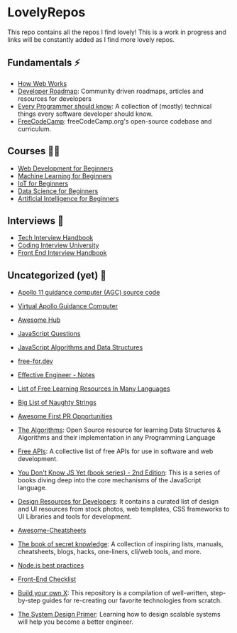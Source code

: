 # LovelyRepos

This repo contains all the repos I find lovely! This is a work in progress and links will be constantly added as I find more lovely repos.

## Fundamentals ⚡
- [How Web Works](https://github.com/vasanthk/how-web-works)
- [Developer Roadmap](https://github.com/kamranahmedse/developer-roadmap): Community driven roadmaps, articles and resources for developers
- [Every Programmer should know](https://github.com/mtdvio/every-programmer-should-know): A collection of (mostly) technical things every software developer should know.
- [FreeCodeCamp](https://github.com/freeCodeCamp/freeCodeCamp): freeCodeCamp.org's open-source codebase and curriculum.
## Courses 👨‍🏫
- [Web Development for Beginners](https://github.com/microsoft/Web-Dev-For-Beginners)
- [Machine Learning for Beginners](https://github.com/microsoft/ML-For-Beginners)
- [IoT for Beginners](https://github.com/microsoft/IoT-For-Beginners)
- [Data Science for Beginners](https://github.com/microsoft/Data-Science-For-Beginners)
- [Artificial Intelligence for Beginners](https://github.com/microsoft/ai-for-beginners)

## Interviews 💼
- [Tech Interview Handbook](https://github.com/yangshun/tech-interview-handbook)
- [Coding Interview University](https://github.com/jwasham/coding-interview-university)
- [Front End Interview Handbook](https://github.com/yangshun/front-end-interview-handbook)

## Uncategorized (yet) 🤔
- [Apollo 11 guidance computer (AGC) source code](https://github.com/chrislgarry/Apollo-11)
- [Virtual Apollo Guidance Computer](https://github.com/virtualagc/virtualagc)
- [Awesome Hub](https://github.com/sindresorhus/awesome)
- [JavaScript Questions](https://github.com/lydiahallie/javascript-questions)
- [JavaScript Algorithms and Data Structures](https://github.com/trekhleb/javascript-algorithms)
- [free-for.dev](https://github.com/ripienaar/free-for-dev)

- [Effective Engineer - Notes](https://gist.github.com/rondy/af1dee1d28c02e9a225ae55da2674a6f)
- [List of Free Learning Resources In Many Languages](https://github.com/EbookFoundation/free-programming-books)
- [Big List of Naughty Strings](https://github.com/SimonCropp/NaughtyStrings)
- [Awesome First PR Opportunities](https://github.com/MunGell/awesome-for-beginners)
- [The Algorithms](https://github.com/TheAlgorithms): Open Source resource for learning Data Structures & Algorithms and their implementation in any Programming Language
- [Free APIs](https://github.com/public-apis/public-apis): A collective list of free APIs for use in software and web development.
- [You Don't Know JS Yet (book series) - 2nd Edition](https://github.com/getify/You-Dont-Know-JS): This is a series of books diving deep into the core mechanisms of the JavaScript language.
- [Design Resources for Developers](https://github.com/bradtraversy/design-resources-for-developers): It contains a curated list of design and UI resources from stock photos, web templates, CSS frameworks to UI Libraries and tools for development. 
- [Awesome-Cheatsheets](https://github.com/LeCoupa/awesome-cheatsheets)
- [The book of secret knowledge](https://github.com/trimstray/the-book-of-secret-knowledge): A collection of inspiring lists, manuals, cheatsheets, blogs, hacks, one-liners, cli/web tools, and more.
- [Node.js best practices](https://github.com/goldbergyoni/nodebestpractices)
- [Front-End Checklist](https://github.com/thedaviddias/Front-End-Checklist)
- [Build your own X](https://github.com/codecrafters-io/build-your-own-x): This repository is a compilation of well-written, step-by-step guides for re-creating our favorite technologies from scratch.

- [The System Design Primer](https://github.com/donnemartin/system-design-primer): Learning how to design scalable systems will help you become a better engineer.



